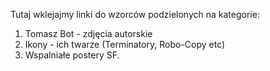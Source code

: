 Tutaj wklejajmy linki do wzorców podzielonych na kategorie: 
1. Tomasz Bot - zdjęcia autorskie
2. Ikony - ich twarze (Terminatory, Robo-Copy etc)
3. Wspalniałe postery SF.
